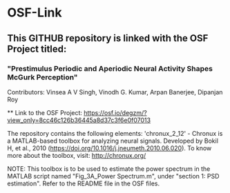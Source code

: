 # OSF-Link

## This GITHUB repository is linked with the OSF Project titled: 
### "Prestimulus Periodic and Aperiodic Neural Activity Shapes McGurk Perception"
Contributors: Vinsea A V Singh, Vinodh G. Kumar, Arpan Banerjee, Dipanjan Roy

** Link to the OSF Project: https://osf.io/degzm/?view_only=8cc46c126b36445a8d37c3f6e0f07013

The repository contains the following elements:
'chronux_2_12' - Chronux is a MATLAB-based toolbox for analyzing neural signals. Developed by Bokil H, et al., 2010 (https://doi.org/10.1016/j.jneumeth.2010.06.020). To know more about the toolbox, visit: http://chronux.org/

NOTE: This toolbox is to be used to estimate the power spectrum in the MATLAB script named "Fig_3A_Power Spectrum.m", under "section 1: PSD estimation". Refer to the README file in the OSF files. 


